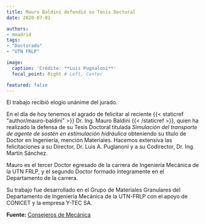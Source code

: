 ```yaml
---
title: Mauro Baldini defendió su Tesis Doctoral
date: 2020-07-01

authors:
- mmadrid
tags:
- "Doctorado"
- "UTN FRLP"

image:
  caption: 'Crédito: **Luis Pugnaloni**'
  focal_point: Right # Left, Center

featured: false
---
```


El trabajo recibió elogio unánime del jurado.

<!--more-->

En el día de hoy tenemos el agrado de felicitar al reciente
{{< staticref "author/mauro-baldini" >}} Dr. Ing. Mauro Baldini {{< /staticref >}},
quien ha realizado la defensa de su Tesis Doctoral titulada *Simulación del transporte
de agente de sostén en estimulación hidráulica* obteniendo su título de Doctor en
Ingeniería, mención Materiales. Hacemos extensiva las felicitaciones a su Director, Dr.
Luis A. Puglanoni y a su Codirector, Dr. Ing. Martín Sánchez.<br>

Mauro es el tercer Doctor egresado de la carrera de Ingeniería Mecánica de la UTN FRLP, y el
segundo Doctor formado íntegramente en el Departamento de la carrera.

Su trabajo fue desarrollado en el Grupo de Materiales Granulares del Departamento de
Ingeniería Mecánica de la UTN-FRLP con el apoyo de CONICET y la empresa Y-TEC SA.

**Fuente:** [Consejeros de Mecánica](https://www.instagram.com/p/CCHCRwtHIrP/?utm_source=ig_web_copy_link)
